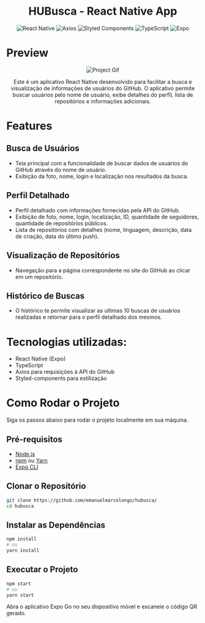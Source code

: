 <h1 align="center"> HUBusca - React Native App</h1>
<p align="center">
  <img alt="React Native" src="https://img.shields.io/badge/React_Native-20232A?style=for-the-badge&logo=react&logoColor=61DAFB" />
  <img alt="Axios" src="https://img.shields.io/badge/axios-671ddf?&style=for-the-badge&logo=axios&logoColor=white" />
  <img alt="Styled Components" src="https://img.shields.io/badge/styled--components-DB7093?style=for-the-badge&logo=styled-components&logoColor=white" />
  <img alt="TypeScript" src="https://img.shields.io/badge/TypeScript-007ACC?style=for-the-badge&logo=typescript&logoColor=white" />
  <img alt="Expo" src="https://img.shields.io/badge/Expo-1B1F23?style=for-the-badge&logo=expo&logoColor=white" />
</p>

# Preview
 

<p align="center">
  <img alt="Project Gif" src="https://github.com/emanuelmarcolongo/git-explore/blob/master/assets/projectView.gif?raw=true" />
</p>


<p align="center">
Este é um aplicativo React Native desenvolvido para facilitar a busca e visualização de informações de usuários do GitHub.
  O aplicativo permite buscar usuários pelo nome de usuário, exibe detalhes do perfil, lista de repositórios e informações adicionais.
</p>


# Features

## Busca de Usuários
- Tela principal com a funcionalidade de buscar dados de usuários do GitHub através do nome de usuário.
- Exibição da foto, nome, login e localização nos resultados da busca.

## Perfil Detalhado
- Perfil detalhado com informações fornecidas pela API do GitHub.
- Exibição de foto, nome, login, localização, ID, quantidade de seguidores, quantidade de repositórios públicos.
- Lista de repositórios com detalhes (nome, linguagem, descrição, data de criação, data do último push).

  
## Visualização de Repositórios
- Navegação para a página correspondente no site do GitHub ao clicar em um repositório.

## Histórico de Buscas
- O histórico te permite visualizar as ultimas 10 buscas de usuários realizadas e retornar para o perfil detalhado dos mesmos.

# Tecnologias utilizadas:
   - React Native (Expo)
   - TypeScript
   - Axios para requisições à API do GitHub
   - Styled-components para estilização


# Como Rodar o Projeto

Siga os passos abaixo para rodar o projeto localmente em sua máquina.

## Pré-requisitos
- [Node.js](https://nodejs.org/)
- [npm](https://www.npmjs.com/) ou [Yarn](https://yarnpkg.com/)
- [Expo CLI](https://docs.expo.dev/get-started/installation/)

## Clonar o Repositório
```bash
git clone https://github.com/emanuelmarcolongo/hubusca/
cd hubusca
```

## Instalar as Dependências
```bash
npm install
# ou
yarn install
```

## Executar o Projeto

```bash
npm start
# ou
yarn start
```

Abra o aplicativo Expo Go no seu dispositivo móvel e escaneie o código QR gerado.

 
